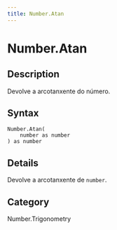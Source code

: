 ```yaml
---
title: Number.Atan
---
```


# Number.Atan


## Description

Devolve a arcotanxente do número.


## Syntax

```powerquery
Number.Atan(
    number as number
) as number
```


## Details

Devolve a arcotanxente de <code>number</code>.



## Category
Number.Trigonometry
